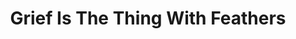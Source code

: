 ---
draft: false
slug: grief-is-the-thing-with-feathers-dd3bbad5
title: Grief Is The Thing With Feathers
type: books
params:
  authors:
  - Max Porter
  bookTitle: Grief Is The Thing With Feathers
  book_description: In a London flat, two young boys face the unbearable sadness of
    their mother's sudden death. Their father, a Ted Hughes scholar and scruffy romantic,
    imagines a future of well-meaning visitors and emptiness.In this moment of despair
    they are visited by Crow - antagonist, trickster, healer, babysitter. This self-described
    sentimental bird is attracted to the grieving family and threatens to stay until
    they no longer need him. As weeks turn to months and physical pain of loss gives
    way to memories, this little unit of three begin to heal.In this extraordinary
    debut - part novella, part polyphonic fable, part essay on grief, Max Porter's
    compassion and bravura style combine to dazzling effect. Full of unexpected humour
    and profound emotional truth,Grief is the Thing with Feathersmarks the arrival
    of a thrilling new talent.
  cover: https://images-na.ssl-images-amazon.com/images/S/compressed.photo.goodreads.com/books/1491367213i/25334576.jpg
  isbn: '9780571323760'
  languages:
  - Английский
  goodreads_link: https://www.goodreads.com/book/show/25334576-grief-is-the-thing-with-feathers
  page_count: '128'
  publication_year: '2015'
  russian_audioversion: 'no'
  russian_translation_status: unknown
  short_book_description: In a London flat, two young boys face the unbearable sadness
    of their mother's sudden death. Their father, a Ted Hughes scholar and scruffy
    romantic, imagines a future of well-meaning visitors and...
  tags:
  - Bereavement
  - Death
  - Fathers and sons
  - Fiction family life
  - Fiction family life general
  - Fiction psychological
  - Grief
  - London (England)
  - Motherless families
  - Mothers
  - New York Times reviewed
  - Poetry
  - Widowers
  - contemporary
  - fantasy
  - fiction
  - literary fiction
  - magical realism
  - novels
---